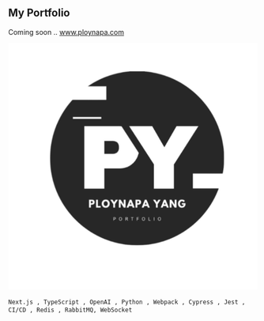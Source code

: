 ## My Portfolio

Coming soon ..
www.ploynapa.com

![Logo](https://github.com/Ploynpk/myportfolio/blob/01a01c08d626809b981a242d0b961f9f7c208b13/public/assests/logo3.png?raw=true)

   ```
  Next.js , TypeScript , OpenAI , Python , Webpack , Cypress , Jest , CI/CD , Redis , RabbitMQ, WebSocket
   ```
